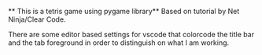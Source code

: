 ** This is a tetris game using pygame library**
 Based on tutorial by Net Ninja/Clear Code.

 There are some editor based settings for vscode that colorcode 
 the title bar and the tab foreground in order to distinguish on what I am working.